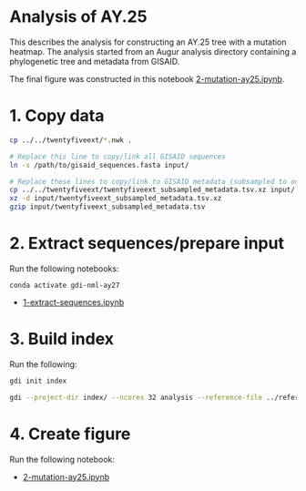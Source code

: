 # Analysis of AY.25

This describes the analysis for constructing an AY.25 tree with a mutation heatmap. The analysis started from an Augur analysis directory containing a phylogenetic tree and metadata from GISAID.

The final figure was constructed in this notebook [2-mutation-ay25.ipynb](2-mutation-ay25.ipynb).

# 1. Copy data

```bash
cp ../../twentyfiveext/*.nwk .

# Replace this line to copy/link all GISAID sequences
ln -s /path/to/gisaid_sequences.fasta input/

# Replace these lines to copy/link to GISAID metadata (subsampled to only those found in the tree)
cp ../../twentyfiveext/twentyfiveext_subsampled_metadata.tsv.xz input/
xz -d input/twentyfiveext_subsampled_metadata.tsv.xz
gzip input/twentyfiveext_subsampled_metadata.tsv
```

# 2. Extract sequences/prepare input

Run the following notebooks:

```
conda activate gdi-nml-ay27
```

* [1-extract-sequences.ipynb](1-extract-sequences.ipynb)

# 3. Build index

Run the following:

```bash
gdi init index

gdi --project-dir index/ --ncores 32 analysis --reference-file ../references/NC_045512.gbk.gz --input-structured-genomes-file input/gdi-input-gisaid.tsv
```

# 4. Create figure

Run the following notebook:

* [2-mutation-ay25.ipynb](2-mutation-ay25.ipynb)
